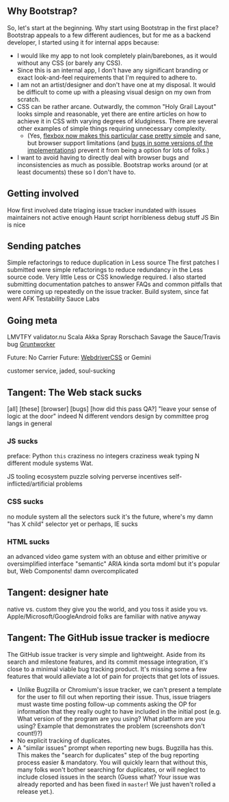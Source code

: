 ## Why Bootstrap?
So, let's start at the beginning. Why start using Bootstrap in the first place? Bootstrap appeals to a few different audiences, but for me as a backend developer, I started using it for internal apps because:
* I would like my app to not look completely plain/barebones, as it would without any CSS (or barely any CSS).
* Since this is an internal app, I don't have any significant branding or exact look-and-feel requirements that I'm required to adhere to.
* I am not an artist/designer and don't have one at my disposal. It would be difficult to come up with a pleasing visual design on my own from scratch.
* CSS can be rather arcane. Outwardly, the common "Holy Grail Layout" looks simple and reasonable, yet there are entire articles on how to achieve it in CSS with varying degrees of kludginess. There are several other examples of simple things requiring unnecessary complexity.
  * (Yes, [flexbox now makes this particular case pretty simple](http://philipwalton.github.io/solved-by-flexbox/demos/holy-grail/) and sane, but browser support limitations (and [bugs in some versions of the implementations](https://github.com/philipwalton/flexbugs)) prevent it from being a option for lots of folks.)
* I want to avoid having to directly deal with browser bugs and inconsistencies as much as possible. Bootstrap works around (or at least documents) these so I don't have to.

## Getting involved

How first involved
  date
  triaging issue tracker
  inundated with issues
  maintainers not active enough
  Haunt script horribleness
  debug stuff
  JS Bin is nice

## Sending patches

Simple refactorings to reduce duplication in Less source
The first patches I submitted were simple refactorings to reduce redundancy in the Less source code. Very little Less or CSS knowledge required.
I also started submitting documentation patches to answer FAQs and common pitfalls that were coming up repeatedly on the issue tracker.
Build system, since fat went AFK
Testability
Sauce Labs

## Going meta

LMVTFY
  validator.nu
  Scala Akka Spray
Rorschach
Savage
  the Sauce/Travis bug
[Gruntworker](https://github.com/twbs/gruntworker/)

Future: No Carrier
Future: [WebdriverCSS](https://github.com/webdriverio/webdrivercss-adminpanel) or Gemini

customer service, jaded, soul-sucking

## Tangent: The Web stack sucks

[all] [these] [browser] [bugs]
[how did this pass QA?]
"leave your sense of logic at the door" indeed
N different vendors
design by committee prog langs in general

### JS sucks
  preface: Python
  `this` craziness
  no integers craziness
  weak typing
  N different module systems
  Wat.

JS tooling ecosystem
  puzzle solving
  perverse incentives
  self-inflicted/artificial problems

### CSS sucks
  no module system
  all the selectors suck
  it's the future, where's my damn "has X child" selector yet
  or perhaps, IE sucks

### HTML sucks
an advanced video game system with an obtuse and either primitive or oversimplified interface
"semantic"
  ARIA kinda sorta
  mdoml
but it's popular
but, Web Components!
  damn overcomplicated

## Tangent: designer hate
  native vs. custom
  they give you the world, and you toss it aside
  you vs. Apple/Microsoft/GoogleAndroid
  folks are familiar with native anyway

## Tangent: The GitHub issue tracker is mediocre
The GitHub issue tracker is very simple and lightweight. Aside from its search and milestone features, and its commit message integration, it's close to a minimal viable bug tracking product. It's missing some a few features that would alleviate a lot of pain for projects that get lots of issues.
* Unlike Bugzilla or Chromium's issue tracker, we can't present a template for the user to fill out when reporting their issue. Thus, issue triagers must waste time posting follow-up comments asking the OP for information that they really ought to have included in the initial post (e.g. What version of the program are you using? What platform are you using? Example that demonstrates the problem (screenshots don't count!)?)
* No explicit tracking of duplicates.
* A "similar issues" prompt when reporting new bugs. Bugzilla has this. This makes the "search for duplicates" step of the bug reporting process easier & mandatory. You will quickly learn that without this, many folks won't bother searching for duplicates, or will neglect to include closed issues in the search (Guess what? Your issue was already reported and has been fixed in `master`! We just haven't rolled a release yet.).
